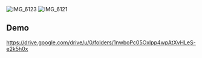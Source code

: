 ![IMG_6123](https://github.com/user-attachments/assets/52454e76-aff3-4e72-8294-920f4b1b6d51)
![IMG_6121](https://github.com/user-attachments/assets/cf460441-28ff-47b4-9521-a82aff06e452)
## Demo
https://drive.google.com/drive/u/0/folders/1nwboPc05Oxlpp4wpAtXvHLeS-e2k5h0x
